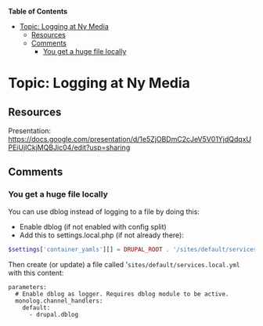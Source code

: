 <!-- START doctoc generated TOC please keep comment here to allow auto update -->
<!-- DON'T EDIT THIS SECTION, INSTEAD RE-RUN doctoc TO UPDATE -->
**Table of Contents**

- [Topic: Logging at Ny Media](#topic-logging-at-ny-media)
  - [Resources](#resources)
  - [Comments](#comments)
    - [You get a huge file locally](#you-get-a-huge-file-locally)

<!-- END doctoc generated TOC please keep comment here to allow auto update -->

# Topic: Logging at Ny Media

## Resources

Presentation: https://docs.google.com/presentation/d/1e5ZjOBDmC2cJeV5V01YjdQdqxUPEiUjICkjMQBJic04/edit?usp=sharing

## Comments

### You get a huge file locally

You can use dblog instead of logging to a file by doing this:

- Enable dblog (if not enabled with config split)
- Add this to settings.local.php (if not already there):

```php
$settings['container_yamls'][] = DRUPAL_ROOT . '/sites/default/services.local.yml';
```

Then create (or update) a file called '`sites/default/services.local.yml` with this content:

```
parameters:
  # Enable dblog as logger. Requires dblog module to be active.
  monolog.channel_handlers:
    default:
      - drupal.dblog
````

